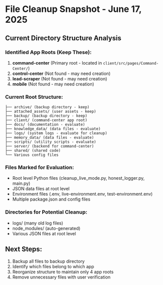 # File Cleanup Snapshot - June 17, 2025

## Current Directory Structure Analysis

### Identified App Roots (Keep These):
1. **command-center** (Primary root - located in `client/src/pages/Command-Center/`)
2. **control-center** (Not found - may need creation)
3. **lead-scraper** (Not found - may need creation) 
4. **mobile** (Not found - may need creation)

### Current Root Structure:
```
├── archive/ (backup directory - keep)
├── attached_assets/ (user assets - keep)
├── backup/ (backup directory - keep)
├── client/ (command-center app root)
├── docs/ (documentation - evaluate)
├── knowledge_data/ (data files - evaluate)
├── logs/ (system logs - evaluate for cleanup)
├── memory_data/ (data files - evaluate)
├── scripts/ (utility scripts - evaluate)
├── server/ (backend for command-center)
├── shared/ (shared code)
└── Various config files
```

### Files Marked for Evaluation:
- Root level Python files (cleanup_live_mode.py, honest_logger.py, main.py)
- JSON data files at root level
- Environment files (.env, live-environment.env, test-environment.env)
- Multiple package.json and config files

### Directories for Potential Cleanup:
- logs/ (many old log files)
- node_modules/ (auto-generated)
- Various JSON files at root level

## Next Steps:
1. Backup all files to backup directory
2. Identify which files belong to which app
3. Reorganize structure to maintain only 4 app roots
4. Remove unnecessary files with user verification